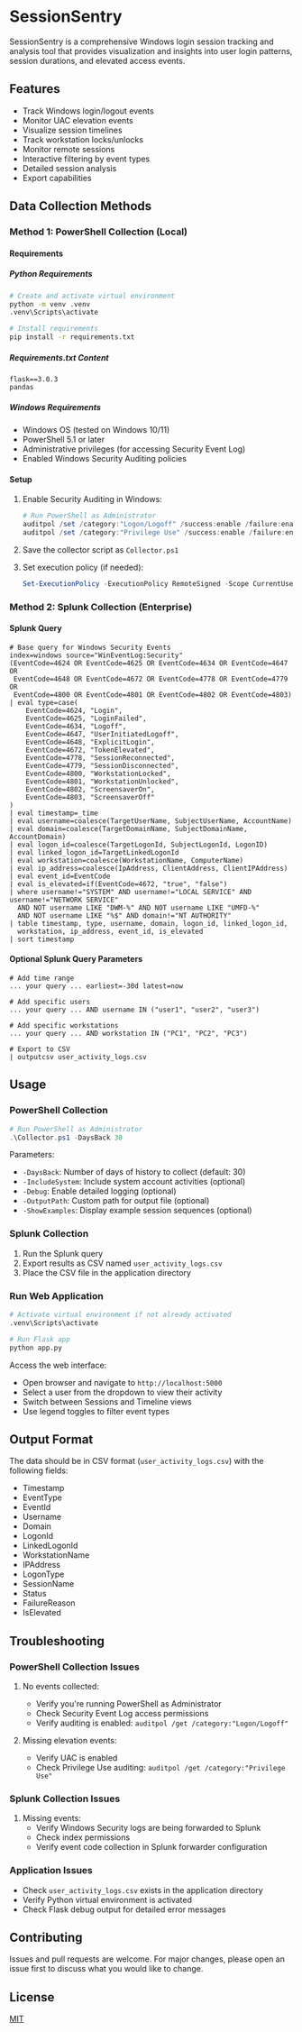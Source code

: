 # SessionSentry

SessionSentry is a comprehensive Windows login session tracking and analysis tool that provides visualization and insights into user login patterns, session durations, and elevated access events.

## Features

- Track Windows login/logout events
- Monitor UAC elevation events
- Visualize session timelines
- Track workstation locks/unlocks
- Monitor remote sessions
- Interactive filtering by event types
- Detailed session analysis
- Export capabilities

## Data Collection Methods

### Method 1: PowerShell Collection (Local)

#### Requirements

##### Python Requirements
```bash
# Create and activate virtual environment
python -m venv .venv
.venv\Scripts\activate

# Install requirements
pip install -r requirements.txt
```

##### Requirements.txt Content
```
flask==3.0.3
pandas
```

##### Windows Requirements
- Windows OS (tested on Windows 10/11)
- PowerShell 5.1 or later
- Administrative privileges (for accessing Security Event Log)
- Enabled Windows Security Auditing policies

#### Setup

1. Enable Security Auditing in Windows:
   ```powershell
   # Run PowerShell as Administrator
   auditpol /set /category:"Logon/Logoff" /success:enable /failure:enable
   auditpol /set /category:"Privilege Use" /success:enable /failure:enable
   ```

2. Save the collector script as `Collector.ps1`

3. Set execution policy (if needed):
   ```powershell
   Set-ExecutionPolicy -ExecutionPolicy RemoteSigned -Scope CurrentUser
   ```

### Method 2: Splunk Collection (Enterprise)

#### Splunk Query
```splunk
# Base query for Windows Security Events
index=windows source="WinEventLog:Security" 
(EventCode=4624 OR EventCode=4625 OR EventCode=4634 OR EventCode=4647 OR 
 EventCode=4648 OR EventCode=4672 OR EventCode=4778 OR EventCode=4779 OR 
 EventCode=4800 OR EventCode=4801 OR EventCode=4802 OR EventCode=4803)
| eval type=case(
    EventCode=4624, "Login",
    EventCode=4625, "LoginFailed",
    EventCode=4634, "Logoff",
    EventCode=4647, "UserInitiatedLogoff",
    EventCode=4648, "ExplicitLogin",
    EventCode=4672, "TokenElevated",
    EventCode=4778, "SessionReconnected",
    EventCode=4779, "SessionDisconnected",
    EventCode=4800, "WorkstationLocked",
    EventCode=4801, "WorkstationUnlocked",
    EventCode=4802, "ScreensaverOn",
    EventCode=4803, "ScreensaverOff"
)
| eval timestamp=_time
| eval username=coalesce(TargetUserName, SubjectUserName, AccountName)
| eval domain=coalesce(TargetDomainName, SubjectDomainName, AccountDomain)
| eval logon_id=coalesce(TargetLogonId, SubjectLogonId, LogonID)
| eval linked_logon_id=TargetLinkedLogonId
| eval workstation=coalesce(WorkstationName, ComputerName)
| eval ip_address=coalesce(IpAddress, ClientAddress, ClientIPAddress)
| eval event_id=EventCode
| eval is_elevated=if(EventCode=4672, "true", "false")
| where username!="SYSTEM" AND username!="LOCAL SERVICE" AND username!="NETWORK SERVICE" 
  AND NOT username LIKE "DWM-%" AND NOT username LIKE "UMFD-%" 
  AND NOT username LIKE "%$" AND domain!="NT AUTHORITY"
| table timestamp, type, username, domain, logon_id, linked_logon_id, 
  workstation, ip_address, event_id, is_elevated
| sort timestamp
```

#### Optional Splunk Query Parameters
```splunk
# Add time range
... your query ... earliest=-30d latest=now

# Add specific users
... your query ... AND username IN ("user1", "user2", "user3")

# Add specific workstations
... your query ... AND workstation IN ("PC1", "PC2", "PC3")

# Export to CSV
| outputcsv user_activity_logs.csv
```

## Usage

### PowerShell Collection
```powershell
# Run PowerShell as Administrator
.\Collector.ps1 -DaysBack 30
```

Parameters:
- `-DaysBack`: Number of days of history to collect (default: 30)
- `-IncludeSystem`: Include system account activities (optional)
- `-Debug`: Enable detailed logging (optional)
- `-OutputPath`: Custom path for output file (optional)
- `-ShowExamples`: Display example session sequences (optional)

### Splunk Collection
1. Run the Splunk query
2. Export results as CSV named `user_activity_logs.csv`
3. Place the CSV file in the application directory

### Run Web Application
```bash
# Activate virtual environment if not already activated
.venv\Scripts\activate

# Run Flask app
python app.py
```

Access the web interface:
- Open browser and navigate to `http://localhost:5000`
- Select a user from the dropdown to view their activity
- Switch between Sessions and Timeline views
- Use legend toggles to filter event types

## Output Format

The data should be in CSV format (`user_activity_logs.csv`) with the following fields:
- Timestamp
- EventType
- EventId
- Username
- Domain
- LogonId
- LinkedLogonId
- WorkstationName
- IPAddress
- LogonType
- SessionName
- Status
- FailureReason
- IsElevated

## Troubleshooting

### PowerShell Collection Issues
1. No events collected:
   - Verify you're running PowerShell as Administrator
   - Check Security Event Log access permissions
   - Verify auditing is enabled: `auditpol /get /category:"Logon/Logoff"`

2. Missing elevation events:
   - Verify UAC is enabled
   - Check Privilege Use auditing: `auditpol /get /category:"Privilege Use"`

### Splunk Collection Issues
1. Missing events:
   - Verify Windows Security logs are being forwarded to Splunk
   - Check index permissions
   - Verify event code collection in Splunk forwarder configuration

### Application Issues
- Check `user_activity_logs.csv` exists in the application directory
- Verify Python virtual environment is activated
- Check Flask debug output for detailed error messages

## Contributing

Issues and pull requests are welcome. For major changes, please open an issue first to discuss what you would like to change.

## License

[MIT](https://choosealicense.com/licenses/mit/)
